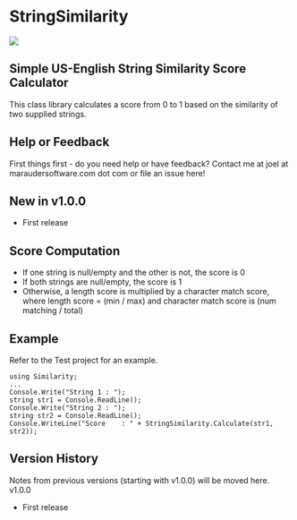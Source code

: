 ﻿# StringSimilarity

[![][nuget-img]][nuget]

[nuget]:     https://www.nuget.org/packages/StringSimilarity
[nuget-img]: https://badge.fury.io/nu/Object.svg

## Simple US-English String Similarity Score Calculator

This class library calculates a score from 0 to 1 based on the similarity of two supplied strings.

## Help or Feedback

First things first - do you need help or have feedback?  Contact me at joel at maraudersoftware.com dot com or file an issue here!

## New in v1.0.0

- First release
 
## Score Computation

- If one string is null/empty and the other is not, the score is 0
- If both strings are null/empty, the score is 1
- Otherwise, a length score is multiplied by a character match score, where length score = (min / max) and character match score is (num matching / total)

## Example

Refer to the Test project for an example.
```
using Similarity;
...
Console.Write("String 1 : ");
string str1 = Console.ReadLine(); 
Console.Write("String 2 : ");
string str2 = Console.ReadLine();
Console.WriteLine("Score    : " + StringSimilarity.Calculate(str1, str2));
```
 
## Version History

Notes from previous versions (starting with v1.0.0) will be moved here.
v1.0.0
- First release
